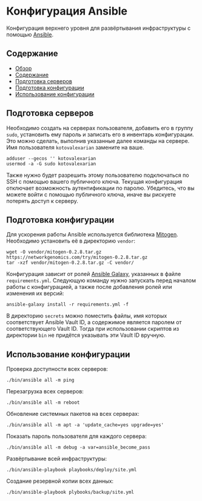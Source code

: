 Конфигурация Ansible
====================

Конфигурация верхнего уровня для развёртывания инфраструктуры с помощью
[Ansible](https://www.ansible.com).



Содержание
----------

* [Обзор](#конфигурация-ansible)
* [Содержание](#содержание)
* [Подготовка серверов](#подготовка-серверов)
* [Подготовка конфигурации](#подготовка-конфигурации)
* [Использование конфигурации](#использование-конфигурации)



Подготовка серверов
-------------------

Необходимо создать на серверах пользователя, добавить его в группу `sudo`,
установить ему пароль и записать его в инвентарь конфигурации. Это можно
сделать, выполнив указанные далее команды на сервере. Имя пользователя
`kotovalexarian` замените на ваше.

```
adduser --gecos '' kotovalexarian
usermod -a -G sudo kotovalexarian
```

Также нужно будет разрешить этому пользователю подключаться по SSH с помощью
вашего публичного ключа. Текущая конфигурация отключает возможность
аутентификации по паролю. Убедитесь, что вы можете войти с помощью публичного
ключа, иначе вы рискуете потерять доступ к серверу.



Подготовка конфигурации
-----------------------

Для ускорения работы Ansible используется библиотека
[Mitogen](https://mitogen.networkgenomics.com/). Необходимо установить её
в директорию `vendor`:

```
wget -O vendor/mitogen-0.2.8.tar.gz https://networkgenomics.com/try/mitogen-0.2.8.tar.gz
tar -xzf vendor/mitogen-0.2.8.tar.gz -C vendor/
```

Конфигурация зависит от ролей [Ansible Galaxy](https://galaxy.ansible.com),
указанных в файле `requirements.yml`. Следующую команду нужно запускать
перед началом работы с конфигурацией, а также после добавления ролей
или изменения их версий:

```
ansible-galaxy install -r requirements.yml -f
```

В директорию `secrets` можно поместить файлы, имя которых соответствует
Ansible Vault ID, а содержимое является паролем от соответствующего Vault ID.
Тогда при использовании скриптов из директории `bin` не придётся указывать эти
Vault ID вручную.



Использование конфигурации
--------------------------

Проверка доступности всех серверов:

```
./bin/ansible all -m ping
```

Перезагрузка всех серверов:

```
./bin/ansible all -m reboot
```

Обновление системных пакетов на всех серверах:

```
./bin/ansible all -m apt -a 'update_cache=yes upgrade=yes'
```

Показать пароль пользователя для каждого сервера:

```
./bin/ansible all -m debug -a var=ansible_become_pass
```

Развёртывание всей инфраструктуры:

```
./bin/ansible-playbook playbooks/deploy/site.yml
```

Создание резервной копии всех данных:

```
./bin/ansible-playbook plybooks/backup/site.yml
```
